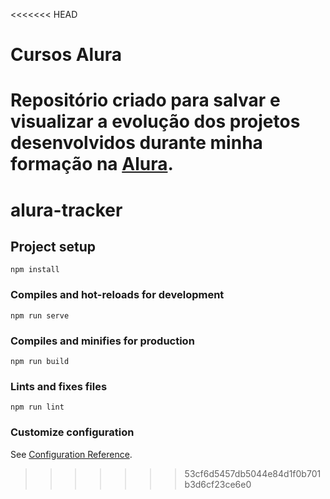 <<<<<<< HEAD
# Cursos Alura

Repositório criado para salvar e visualizar a evolução dos projetos desenvolvidos durante minha formação na <a href="https://www.alura.com.br" target="_blank">Alura</a>.
=======
# alura-tracker

## Project setup
```
npm install
```

### Compiles and hot-reloads for development
```
npm run serve
```

### Compiles and minifies for production
```
npm run build
```

### Lints and fixes files
```
npm run lint
```

### Customize configuration
See [Configuration Reference](https://cli.vuejs.org/config/).
>>>>>>> 53cf6d5457db5044e84d1f0b701b3d6cf23ce6e0
